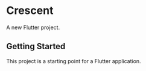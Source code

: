 # Crescent

A new Flutter project.

## Getting Started

This project is a starting point for a Flutter application.